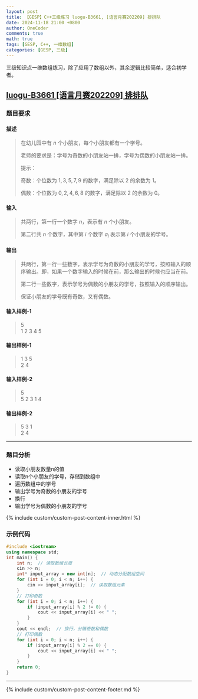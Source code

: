```yaml
---
layout: post
title: 【GESP】C++三级练习 luogu-B3661, [语言月赛202209] 排排队
date: 2024-11-18 21:00 +0800
author: OneCoder
comments: true
math: true
tags: [GESP, C++, 一维数组]
categories: [GESP, 三级]
---
```

三级知识点一维数组练习，除了应用了数组以外，其余逻辑比较简单，适合初学者。

<!--more-->

## [luogu-B3661 [语言月赛202209] 排排队](https://www.luogu.com.cn/problem/B3661)

### 题目要求

#### 描述

>在幼儿园中有 $n$ 个小朋友，每个小朋友都有一个学号。
>
>老师的要求是：学号为奇数的小朋友站一排，学号为偶数的小朋友站一排。
>
>提示：
>
>奇数：个位数为 $1, 3, 5, 7, 9$ 的数字，满足除以 $2$ 的余数为 $1$。
>
>偶数：个位数为 $0, 2, 4, 6, 8$ 的数字，满足除以 $2$ 的余数为 $0$。

#### 输入

>共两行，第一行一个数字 $n$，表示有 $n$ 个小朋友。
>
>第二行共 $n$ 个数字，其中第 $i$ 个数字 $a_i$ 表示第 $i$ 个小朋友的学号。

#### 输出

>共两行，第一行一些数字，表示学号为奇数的小朋友的学号，按照输入的顺序输出。即，如果一个数字输入的时候在前，那么输出的时候也应当在前。
>
>第二行一些数字，表示学号为偶数的小朋友的学号，按照输入的顺序输出。
>
>保证小朋友的学号既有奇数，又有偶数。

#### 输入样例-1

>5  
>1 2 3 4 5

#### 输出样例-1

>1 3 5  
>2 4

#### 输入样例-2

>5  
>5 2 3 1 4

#### 输出样例-2

>5 3 1  
>2 4

---

### 题目分析

- 读取小朋友数量n的值
- 读取n个小朋友的学号，存储到数组中
- 遍历数组中的学号
- 输出学号为奇数的小朋友的学号
- 换行
- 输出学号为偶数的小朋友的学号

{% include custom/custom-post-content-inner.html %}

### 示例代码

```cpp
#include <iostream>
using namespace std;
int main() {
    int n;  // 读取数组长度
    cin >> n;
    int* input_array = new int[n];  // 动态分配数组空间
    for (int i = 0; i < n; i++) {
        cin >> input_array[i];  // 读取数组元素
    }
    // 打印奇数
    for (int i = 0; i < n; i++) {
        if (input_array[i] % 2 != 0) {
            cout << input_array[i] << " ";
        }
    }
    cout << endl;  // 换行，分隔奇数和偶数
    // 打印偶数
    for (int i = 0; i < n; i++) {
        if (input_array[i] % 2 == 0) {
            cout << input_array[i] << " ";
        }
    }
    return 0;
}
```

---

{% include custom/custom-post-content-footer.md %}
